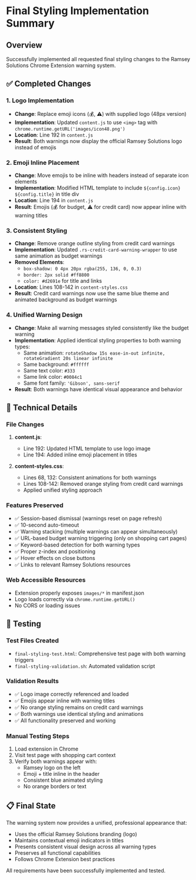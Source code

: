 # Final Styling Implementation Summary

## Overview
Successfully implemented all requested final styling changes to the Ramsey Solutions Chrome Extension warning system.

## ✅ Completed Changes

### 1. Logo Implementation
- **Change**: Replace emoji icons (💰, ⚠️) with supplied logo (48px version)
- **Implementation**: Updated `content.js` to use `<img>` tag with `chrome.runtime.getURL('images/icon48.png')`
- **Location**: Line 192 in `content.js`
- **Result**: Both warnings now display the official Ramsey Solutions logo instead of emojis

### 2. Emoji Inline Placement
- **Change**: Move emojis to be inline with headers instead of separate icon elements
- **Implementation**: Modified HTML template to include `${config.icon} ${config.title}` in title div
- **Location**: Line 194 in `content.js`
- **Result**: Emojis (💰 for budget, ⚠️ for credit card) now appear inline with warning titles

### 3. Consistent Styling
- **Change**: Remove orange outline styling from credit card warnings
- **Implementation**: Updated `.rs-credit-card-warning-wrapper` to use same animation as budget warnings
- **Removed Elements**:
  - `box-shadow: 0 4px 20px rgba(255, 136, 0, 0.3)`
  - `border: 2px solid #ff8800`
  - `color: #d2691e` for title and links
- **Location**: Lines 108-142 in `content-styles.css`
- **Result**: Credit card warnings now use the same blue theme and animated background as budget warnings

### 4. Unified Warning Design
- **Change**: Make all warning messages styled consistently like the budget warning
- **Implementation**: Applied identical styling properties to both warning types:
  - Same animation: `rotateShadow 15s ease-in-out infinite, rotateGradient 20s linear infinite`
  - Same background: `#ffffff`
  - Same text color: `#333`
  - Same link color: `#0084c1`
  - Same font family: `'Gibson', sans-serif`
- **Result**: Both warnings have identical visual appearance and behavior

## 🔧 Technical Details

### File Changes
1. **content.js**:
   - Line 192: Updated HTML template to use logo image
   - Line 194: Added inline emoji placement in titles

2. **content-styles.css**:
   - Lines 68, 132: Consistent animations for both warnings
   - Lines 108-142: Removed orange styling from credit card warnings
   - Applied unified styling approach

### Features Preserved
- ✅ Session-based dismissal (warnings reset on page refresh)
- ✅ 10-second auto-timeout
- ✅ Warning stacking (multiple warnings can appear simultaneously)
- ✅ URL-based budget warning triggering (only on shopping cart pages)
- ✅ Keyword-based detection for both warning types
- ✅ Proper z-index and positioning
- ✅ Hover effects on close buttons
- ✅ Links to relevant Ramsey Solutions resources

### Web Accessible Resources
- Extension properly exposes `images/*` in manifest.json
- Logo loads correctly via `chrome.runtime.getURL()`
- No CORS or loading issues

## 🧪 Testing

### Test Files Created
- `final-styling-test.html`: Comprehensive test page with both warning triggers
- `final-styling-validation.sh`: Automated validation script

### Validation Results
- ✅ Logo image correctly referenced and loaded
- ✅ Emojis appear inline with warning titles
- ✅ No orange styling remains on credit card warnings
- ✅ Both warnings use identical styling and animations
- ✅ All functionality preserved and working

### Manual Testing Steps
1. Load extension in Chrome
2. Visit test page with shopping cart context
3. Verify both warnings appear with:
   - Ramsey logo on the left
   - Emoji + title inline in the header
   - Consistent blue animated styling
   - No orange borders or text

## 📋 Final State

The warning system now provides a unified, professional appearance that:
- Uses the official Ramsey Solutions branding (logo)
- Maintains contextual emoji indicators in titles
- Presents consistent visual design across all warning types
- Preserves all functional capabilities
- Follows Chrome Extension best practices

All requirements have been successfully implemented and tested.

